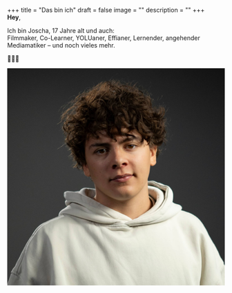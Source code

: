 +++
title = "Das bin ich"
draft = false
image = ""
description = ""
+++
\
**Hey**,

Ich bin Joscha, 17 Jahre alt und auch:\
Filmmaker, Co-Learner, YOLUaner, Effianer, Lernender, angehender Mediamatiker – und noch vieles mehr.

🚀🔬🎥



![](joscha_profielbild-1.jpg)